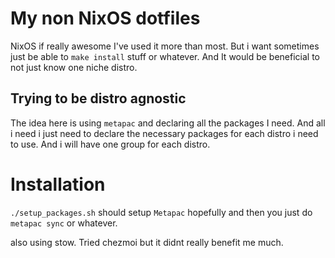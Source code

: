 # My non NixOS dotfiles
NixOS if really awesome I've used it more than most. But i want sometimes just be able to `make install` stuff or whatever. And It would be beneficial to not just know one niche distro.

## Trying to be distro agnostic
The idea here is using `metapac` and declaring all the packages I need. And all i need i just need to declare the necessary packages for each distro i need to use. And i will have one group for each distro.

# Installation
`./setup_packages.sh` should setup `Metapac` hopefully and then you just do `metapac sync` or whatever.

also using stow. Tried chezmoi but it didnt really benefit me much.
